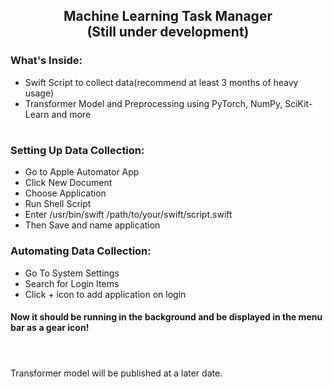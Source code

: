<h2 align="center"><strong>Machine Learning Task Manager</strong><br/>(Still under development)</h2>

<h3 align="left">What's Inside:</h3>
<ul>
  <li>Swift Script to collect data(recommend at least 3 months of heavy usage)</li>
  <li>Transformer Model and Preprocessing using PyTorch, NumPy, SciKit-Learn and more</li>
</ul>
 

#

<h3 align="left">Setting Up Data Collection:</h3>
<ul>
  <li>Go to Apple Automator App</li>
  <li>Click New Document</li>
  <li>Choose Application</li>
  <li>Run Shell Script</li>
    <li>Enter /usr/bin/swift /path/to/your/swift/script.swift</li>
    <li>Then Save and name application</li>
</ul>
<h3 align="left">Automating Data Collection:</h3>
<ul>
  <li>Go To System Settings</li>
  <li>Search for Login Items</li>
  <li>Click + icon to add application on login</li>
  </ul>
<h4>Now it should be running in the background and be displayed in the menu bar as a gear icon!</h4>

#

<br/>
Transformer model will be published at a later date.
